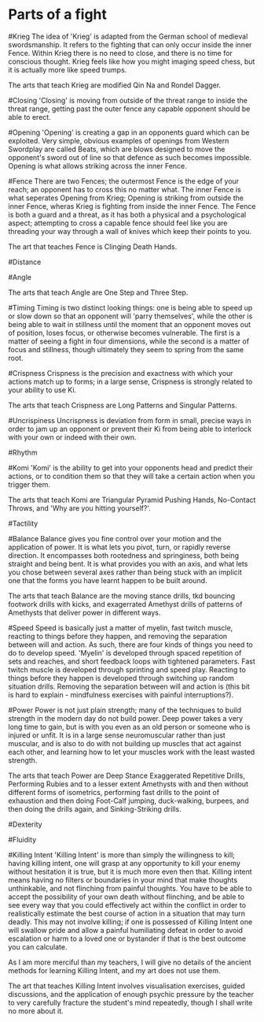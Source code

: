Parts of a fight
================

#Krieg
The idea of 'Krieg' is adapted from the German school of medieval swordsmanship. It refers to the fighting that can only occur inside the inner Fence. Within Krieg there is no need to close, and there is no time for conscious thought. Krieg feels like how you might imaging speed chess, but it is actually more like speed trumps.

The arts that teach Krieg are modified Qin Na and Rondel Dagger.

#Closing
'Closing' is moving from outside of the threat range to inside the threat range, getting past the outer fence any capable opponent should be able to erect.

#Opening
'Opening' is creating a gap in an opponents guard which can be exploited. Very simple, obvious examples of openings from Western Swordplay are called Beats, which are blows designed to move the opponent's sword out of line so that defence as such becomes impossible. Opening is what allows striking across the inner Fence.

#Fence
There are two Fences; the outermost Fence is the edge of your reach; an opponent has to cross this no matter what. The inner Fence is what seperates Opening from Krieg; Opening is striking from outside the inner Fence, wheras Krieg is fighting from inside the inner Fence. The Fence is both a guard and a threat, as it has both a physical and a psychological aspect; attempting to cross a capable fence should feel like you are threading your way through a wall of knives which keep their points to you.

The art that teaches Fence is Clinging Death Hands.

#Distance

#Angle

The arts that teach Angle are One Step and Three Step.

#Timing
Timing is two distinct looking things: one is being able to speed up or slow down so that an opponent will 'parry themselves', while the other is being able to wait in stillness until the moment that an opponent moves out of position, loses focus, or otherwise becomes vulnerable. The first is a matter of seeing a fight in four dimensions, while the second is a matter of focus and stillness, though ultimately they seem to spring from the same root.

#Crispness
Crispness is the precision and exactness with which your actions match up to forms; in a large sense, Crispness is strongly related to your ability to use Ki.

The arts that teach Crispness are Long Patterns and Singular Patterns.

#Uncrispiness
Uncrispness is deviation from form in small, precise ways in order to jam up an opponent or prevent their Ki from being able to interlock with your own or indeed with their own.

#Rhythm

#Komi
'Komi' is the ability to get into your opponents head and predict their actions, or to condition them so that they will take a certain action when you trigger them.

The arts that teach Komi are Triangular Pyramid Pushing Hands, No-Contact Throws, and 'Why are you hitting yourself?'.

#Tactility

#Balance
Balance gives you fine control over your motion and the application of power. It is what lets you pivot, turn, or rapidly reverse direction. It encompasses both rootedness and springiness, both being straight and being bent. It is what provides you with an axis, and what lets you chose between several axes rather than being stuck with an implicit one that the forms you have learnt happen to be built around.

The arts that teach Balance are the moving stance drills, tkd bouncing footwork drills with kicks, and exagerrated Amethyst drills of patterns of Amethysts that deliver power in different ways.

#Speed
Speed is basically just a matter of myelin, fast twitch muscle, reacting to things before they happen, and removing the separation between will and action. As such, there are four kinds of things you need to do to develop speed. 'Myelin' is developed through spaced repetition of sets and reaches, and short feedback loops with tightened parameters. Fast twitch muscle is developed through sprinting and speed play. Reacting to things before they happen is developed through switching up random situation drills. Removing the separation between will and action is (this bit is hard to explain - mindfulness exercises with painful interruptions?).

#Power
Power is not just plain strength; many of the techniques to build strength in the modern day do not build power. Deep power takes a very long time to gain, but is with you even as an old person or someone who is injured or unfit. It is in a large sense neuromuscular rather than just muscular, and is also to do with not building up muscles that act against each other, and learning how to let your muscles work with the least wasted strength.

The arts that teach Power are Deep Stance Exaggerated Repetitive Drills, Performing Rubies and to a lesser extent Amethysts with and then without different forms of isometrics, performing fast drills to the point of exhaustion and then doing Foot-Calf jumping, duck-walking, burpees, and then doing the drills again, and Sinking-Striking drills.


#Dexterity

#Fluidity

#Killing Intent
'Killing Intent' is more than simply the willingness to kill; having killing intent, one will grasp at any opportunity to kill your enemy without hesitation it is true, but it is much more even then that. Killing intent means having no filters or boundaries in your mind that make thoughts unthinkable, and not flinching from painful thoughts. You have to be able to accept the possibility of your own death without flinching, and be able to see every way that you could effectively act within the conflict in order to realistically estimate the best course of action in a situation that may turn deadly. This may not involve killing; if one is possessed of Killing Intent one will swallow pride and allow a painful humiliating defeat in order to avoid escalation or harm to a loved one or bystander if that is the best outcome you can calculate.

As I am more merciful than my teachers, I will give no details of the ancient methods for learning Killing Intent, and my art does not use them.

The art that teaches Killing Intent involves visualisation exercises, guided discussions, and the application of enough psychic pressure by the teacher to very carefully fracture the student's mind repeatedly, though I shall write no more about it.

